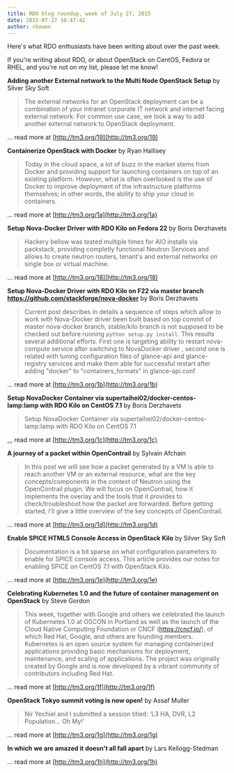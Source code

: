 ```yaml
---
title: RDO blog roundup, week of July 27, 2015
date: 2015-07-27 10:47:42
author: rbowen
---
```


Here's what RDO enthusiasts have been writing about over the past week.

If you're writing about RDO, or about OpenStack on CentOS, Fedora or RHEL, and you're not on my list, please let me know!


**Adding another External network to the Multi Node OpenStack Setup** by Silver Sky Soft

> The external networks for an OpenStack deployment can be a combination of your intranet corporate  IT network and internet facing external network. For common use case, we look a way to add another external network to OpenStack deployment.

... read more at [http://tm3.org/19](http://tm3.org/19)

**Containerize OpenStack with Docker** by Ryan Hallisey

> Today in the cloud space, a lot of buzz in the market stems from Docker and providing support for launching containers on top of an existing platform. However, what is often overlooked is the use of Docker to improve deployment of the infrastructure platforms themselves; in other words, the ability to ship your cloud in containers.

... read more at [http://tm3.org/1a](http://tm3.org/1a)

**Setup Nova-Docker Driver with RDO Kilo on Fedora 22** by Boris Derzhavets

> Hackery bellow was tested multiple times for AIO installs via packstack,
providing completly functional Neutron Services and allows to create neutron
routers, tenant's and external networks on single box or virtual machine.

... read more at [http://tm3.org/18](http://tm3.org/18)

**Setup Nova-Docker Driver with RDO Kilo on F22 via master branch https://github.com/stackforge/nova-docker** by Boris Derzhavets

> Current post describes in details a sequence of steps which allow to work
with Nova-Docker driver been built based on top commit of master nova-docker
branch, stable/kilo branch is not supposed to be checked out before
running `python setup.py install`.  This results several additional efforts.
First one is targeting ability to restart nova-compute service after switching to NovaDocker driver , second one is related with tuning configuration files of glance-api and glance-registry services and make them able for successful restart after adding "docker" to "containers_formats" in glance-api.conf

... read more at [http://tm3.org/1b](http://tm3.org/1b)

**Setup NovaDocker Container via supertaihei02/docker-centos-lamp:lamp with RDO Kilo on CentOS 7.1** by Boris Derzhavets

> Setup NovaDocker Container via supertaihei02/docker-centos-lamp:lamp with RDO Kilo on CentOS 7.1

,,, read more at  [http://tm3.org/1c](http://tm3.org/1c)

**A journey of a packet within OpenContrail** by  Sylvain Afchain

> In this post we will see how a packet generated by a VM is able to reach another VM or an external resource, what are the key concepts/components in the context of Neutron using the OpenContrail plugin. We will focus on OpenContrail, how it implements the overlay and the tools that it provides to check/troubleshoot how the packet are forwarded. Before getting started, I’ll give a little overview of the key concepts of OpenContrail.

... read more at [http://tm3.org/1d](http://tm3.org/1d)

**Enable SPICE HTML5 Console Access in OpenStack Kilo** by Silver Sky Soft

> Documentation is a bit sparse on what configuration parameters to enable for SPICE console access. This article provides our notes for enabling SPICE on CentOS 7.1 with OpenStack Kilo.

... read more at [http://tm3.org/1e](http://tm3.org/1e)

**Celebrating Kubernetes 1.0 and the future of container management on OpenStack** by Steve Gordon

> This week, together with Google and others we celebrated the launch of Kubernetes 1.0 at OSCON in Portland as well as the launch of the Cloud Native Computing Foundation or CNCF (https://cncf.io/), of which Red Hat, Google, and others are founding members. Kubernetes is an open source system for managing containerized applications providing basic mechanisms for deployment, maintenance, and scaling of applications. The project was originally created by Google and is now developed by a vibrant community of contributors including Red Hat.

... read more at [http://tm3.org/1f](http://tm3.org/1f)

**OpenStack Tokyo summit voting is now open!** by Assaf Muller

> Nir Yechiel and I submitted a session titled: ‘L3 HA, DVR, L2 Population… Oh My!’

... read more at [http://tm3.org/1g](http://tm3.org/1g)

**In which we are amazed it doesn't all fall apart** by Lars Kellogg-Stedman

... read more at [http://tm3.org/1h](http://tm3.org/1h)

